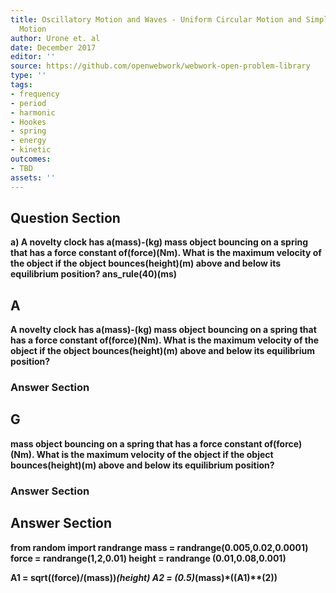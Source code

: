 ```yaml
---
title: Oscillatory Motion and Waves - Uniform Circular Motion and Simple Harmonic
  Motion
author: Urone et. al
date: December 2017
editor: ''
source: https://github.com/openwebwork/webwork-open-problem-library
type: ''
tags:
- frequency
- period
- harmonic
- Hookes
- spring
- energy
- kinetic
outcomes:
- TBD
assets: ''
---
```


## Question Section 

<b>
a)  A novelty clock has a(mass)-(kg) mass object bouncing on a spring that has a force constant of(force)(Nm). What is the maximum velocity of the object if the object bounces(height)(m) above and below its equilibrium position?
ans_rule(40)(ms)

## A
 A novelty clock has a(mass)-(kg) mass object bouncing on a spring that has a force constant of(force)(Nm). What is the maximum velocity of the object if the object bounces(height)(m) above and below its equilibrium position?
### Answer Section
## G
mass object bouncing on a spring that has a force constant of(force)(Nm). What is the maximum velocity of the object if the object bounces(height)(m) above and below its equilibrium position?
### Answer Section


## Answer Section

from random import randrange
mass = randrange(0.005,0.02,0.0001) 
force = randrange(1,2,0.01)
height = randrange (0.01,0.08,0.001)

A1 = sqrt((force)/(mass))*(height)
A2 = (0.5)*(mass)*((A1)**(2))